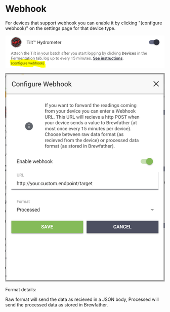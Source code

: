 # Webhook

For devices that support webhook you can enable it by clicking "\(configure webhook\)" on the settings page for that device type.

![Click &quot;\(configure webhook\)&quot;](../.gitbook/assets/image%20%2823%29.png)

![Enable, enter url, and select format](../.gitbook/assets/image%20%2839%29.png)

Format details:

Raw format will send the data as recieved in a JSON body, Processed will send the processed data as stored in Brewfather.

